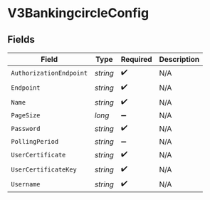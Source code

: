 # V3BankingcircleConfig


## Fields

| Field                   | Type                    | Required                | Description             |
| ----------------------- | ----------------------- | ----------------------- | ----------------------- |
| `AuthorizationEndpoint` | *string*                | :heavy_check_mark:      | N/A                     |
| `Endpoint`              | *string*                | :heavy_check_mark:      | N/A                     |
| `Name`                  | *string*                | :heavy_check_mark:      | N/A                     |
| `PageSize`              | *long*                  | :heavy_minus_sign:      | N/A                     |
| `Password`              | *string*                | :heavy_check_mark:      | N/A                     |
| `PollingPeriod`         | *string*                | :heavy_minus_sign:      | N/A                     |
| `UserCertificate`       | *string*                | :heavy_check_mark:      | N/A                     |
| `UserCertificateKey`    | *string*                | :heavy_check_mark:      | N/A                     |
| `Username`              | *string*                | :heavy_check_mark:      | N/A                     |